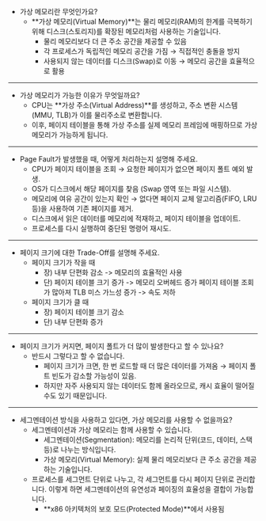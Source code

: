 - 가상 메모리란 무엇인가요?
  - **가상 메모리(Virtual Memory)**는 물리 메모리(RAM)의 한계를 극복하기 위해 디스크(스토리지)를 확장된 메모리처럼 사용하는 기술입니다. 
    - 물리 메모리보다 더 큰 주소 공간을 제공할 수 있음
    - 각 프로세스가 독립적인 메모리 공간을 가짐 → 직접적인 충돌을 방지
    - 사용되지 않는 데이터를 디스크(Swap)로 이동 → 메모리 공간을 효율적으로 활용
----- 
- 가상 메모리가 가능한 이유가 무엇일까요?
  - CPU는 **가상 주소(Virtual Address)**를 생성하고, 주소 변환 시스템 (MMU, TLB)가 이를 물리주소로 변환합니다. 
  - 이후, 페이지 테이블을 통해 가상 주소를 실제 메모리 프레임에 매핑하므로 가상 메모리가 가능하게 됩니다. 
----- 
- Page Fault가 발생했을 때, 어떻게 처리하는지 설명해 주세요.
  - CPU가 페이지 테이블을 조회 → 요청한 페이지가 없으면 페이지 폴트 예외 발생. 
  - OS가 디스크에서 해당 페이지를 찾음 (Swap 영역 또는 파일 시스템). 
  - 메모리에 여유 공간이 있는지 확인 → 없다면 페이지 교체 알고리즘(FIFO, LRU 등)을 사용하여 기존 페이지를 제거. 
  - 디스크에서 읽은 데이터를 메모리에 적재하고, 페이지 테이블을 업데이트. 
  - 프로세스를 다시 실행하여 중단된 명령어 재시도.
------
- 페이지 크기에 대한 Trade-Off를 설명해 주세요.
  - 페이지 크기가 작을 때 
    - 장) 내부 단편화 감소 -> 메모리의 효율적인 사용
    - 단) 페이지 테이블 크기 증가 -> 메모리 오버헤드 증가
          페이지 테이블 조회가 많아져 TLB 미스 가느성 증가 -> 속도 저하
  - 페이지 크기가 클 때
    - 장) 페이지 테이블 크기 감소
    - 단) 내부 단편화 증가 
-----
- 페이지 크기가 커지면, 페이지 폴트가 더 많이 발생한다고 할 수 있나요?
  - 반드시 그렇다고 할 수 없습니다. 
    - 페이지 크기가 크면, 한 번 로드할 때 더 많은 데이터를 가져옴 → 페이지 폴트 빈도가 감소할 가능성이 있음. 
    - 하지만 자주 사용되지 않는 데이터도 함께 올라오므로, 캐시 효율이 떨어질 수도 있기 때문입니다. 
-----
- 세그멘테이션 방식을 사용하고 있다면, 가상 메모리를 사용할 수 없을까요?
  - 세그멘테이션과 가상 메모리는 함께 사용할 수 있습니다. 
    - 세그멘테이션(Segmentation): 메모리를 논리적 단위(코드, 데이터, 스택 등)로 나누는 방식입니다. 
    - 가상 메모리(Virtual Memory): 실제 물리 메모리보다 큰 주소 공간을 제공하는 기술입니다. 
  - 프로세스를 세그먼트 단위로 나누고, 각 세그먼트를 다시 페이지 단위로 관리합니다. 이렇게 하면 세그멘테이션의 유연성과 페이징의 효율성을 결합이 가능합니다. 
    -  **x86 아키텍처의 보호 모드(Protected Mode)**에서 사용됨 